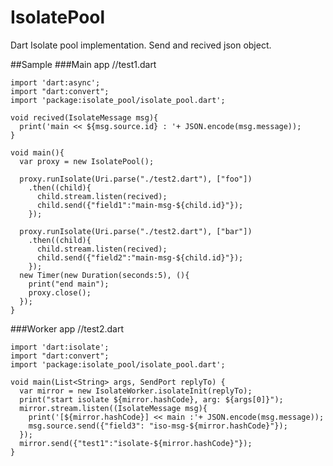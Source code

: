 IsolatePool
===========

Dart Isolate pool implementation. Send and recived json object.

##Sample
###Main app
//test1.dart

    import 'dart:async';
    import "dart:convert";
    import 'package:isolate_pool/isolate_pool.dart';
    
    void recived(IsolateMessage msg){
      print('main << ${msg.source.id} : '+ JSON.encode(msg.message));
    }

    void main(){
      var proxy = new IsolatePool();
      
      proxy.runIsolate(Uri.parse("./test2.dart"), ["foo"])
        .then((child){
          child.stream.listen(recived);
          child.send({"field1":"main-msg-${child.id}"});
        });
      
      proxy.runIsolate(Uri.parse("./test2.dart"), ["bar"])
        .then((child){
          child.stream.listen(recived);
          child.send({"field2":"main-msg-${child.id}"});
        });
      new Timer(new Duration(seconds:5), (){
        print("end main");
        proxy.close();
      });
    }

###Worker app
//test2.dart
    
    import 'dart:isolate';
    import "dart:convert";
    import 'package:isolate_pool/isolate_pool.dart';
    
    void main(List<String> args, SendPort replyTo) {
      var mirror = new IsolateWorker.isolateInit(replyTo);
      print("start isolate ${mirror.hashCode}, arg: ${args[0]}");
      mirror.stream.listen((IsolateMessage msg){
        print('[${mirror.hashCode}] << main :'+ JSON.encode(msg.message));
        msg.source.send({"field3": "iso-msg-${mirror.hashCode}"});
      });
      mirror.send({"test1":"isolate-${mirror.hashCode}"});
    }
